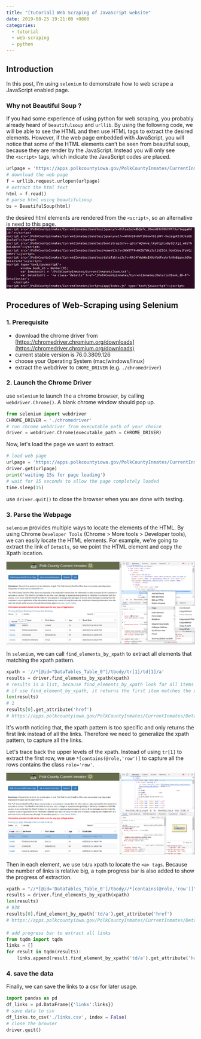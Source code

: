 ```yaml
---
title: "[tutorial] Web Scraping of JavaScript website"
date: 2019-08-25 19:21:00 +0800
categories:
  - tutorial
  - web-scraping
  - python
---
```


## Introduction

In this post, I’m using `selenium` to demonstrate how to web scrape a JavaScript enabled page.

### Why not Beautiful Soup ?

If you had some experience of using python for web scraping, you probably already heard of `beautifulsoup` and `urllib`. By using the following code, we will be able to see the HTML and then use HTML tags to extract the desired elements. However, if the web page embedded with JavaScript, you will notice that some of the HTML elements can’t be seen from beautiful soup, because they are render by the JavaScript. Instead you will only see the `<script>` tags, which indicate the JavaScript codes are placed.

```python
urlpage = 'https://apps.polkcountyiowa.gov/PolkCountyInmates/CurrentInmates/' 
# download the web page
f = urllib.request.urlopen(urlpage) 
# extract the html text
html = f.read()
# parse html using beautifulsoup
bs = BeautifulSoup(html)
```
the desired html elements are rendered from the `<script>`, so an alternative is need to this page.
![](https://raw.githubusercontent.com/6chaoran/data-story/master/tutorial/selenium_web_scrape/image/3_js_script.png)


## Procedures of Web-Scraping using Selenium

### 1. Prerequisite

* download the chrome driver from [https://chromedriver.chromium.org/downloads](https://chromedriver.chromium.org/downloads)
* current stable version is 76.0.3809.126
* choose your Operating System (mac/windows/linux)
* extract the webdriver to `CHOME_DRIVER` (e.g. `./chromedriver`)

### 2. Launch the Chrome Driver

use `selenium` to launch the a chrome browser, by calling `webdriver.Chrome()`.
A blank chrome window should pop up.

```python
from selenium import webdriver
CHROME_DRIVER = './chromedriver'
# run chrome webdriver from executable path of your choice
driver = webdriver.Chrome(executable_path = CHROME_DRIVER)
```
Now, let's load the page we want to extract.

```python
# load web page
urlpage = 'https://apps.polkcountyiowa.gov/PolkCountyInmates/CurrentInmates/' 
driver.get(urlpage)
print('waiting 15s for page loading')
# wait for 15 seconds to allow the page completely loaded
time.sleep(15)
```

use `driver.quit()` to close the browser when you are done with testing.


### 3. Parse the Webpage

`selenium` provides multiple ways to locate the elements of the HTML. By using Chrome `Developer Tools` (Chrome > More tools > Developer tools), we can easily locate the HTML elements. 
For example, we're going to extract the link of `Details`, so we point the HTML element and copy the Xpath location. 

![](https://raw.githubusercontent.com/6chaoran/data-story/master/tutorial/selenium_web_scrape/image/1_extract_link.png)

In `selenium`, we can call `find_elements_by_xpath` to extract all elements that matching the xpath pattern.

```python
xpath = '//*[@id="DataTables_Table_0"]/tbody/tr[1]/td[1]/a'
results = driver.find_elements_by_xpath(xpath)
# results is a list, because find_elements_by_xpath look for all items matching the xpath.
# if use find_element_by_xpath, it returns the first item matches the xpath.
len(results)
# 1
results[0].get_attribute('href') 
# https://apps.polkcountyiowa.gov/PolkCountyInmates/CurrentInmates/Details?Book_ID=299591
```

It's worth noticing that, the xpath pattern is too specific and only returns the first link instead of all the links. Therefore we need to generalize the xpath pattern, to capture all the links.

Let's trace back the upper levels of the xpath. Instead of using `tr[1]` to extract the first row, we use `*[contains(@role,'row')]` to capture all the rows contains the class `role='row'`.

![](https://raw.githubusercontent.com/6chaoran/data-story/master/tutorial/selenium_web_scrape/image/2_extract_row.png)

Then in each element, we use `td/a` xpath to locate the `<a> tags`. Because the number of links is relative big, a `tqdm` progress bar is also added to show the progress of extraction.

```python
xpath = "//*[@id='DataTables_Table_0']/tbody//*[contains(@role,'row')]"
results = driver.find_elements_by_xpath(xpath)
len(results)
# 938
results[0].find_element_by_xpath('td/a').get_attribute('href')
# https://apps.polkcountyiowa.gov/PolkCountyInmates/CurrentInmates/Details?Book_ID=299591

# add progress bar to extract all links
from tqdm import tqdm
links = []
for result in tqdm(results):
	links.append(result.find_element_by_xpath('td/a').get_attribute('href'))
```

### 4. save the data

Finally, we can save the links to a csv for later usage.

```python
import pandas as pd
df_links = pd.DataFrame({'links':links})
# save data to csv
df_links.to_csv('./links.csv', index = False)
# close the browser
driver.quit()
```